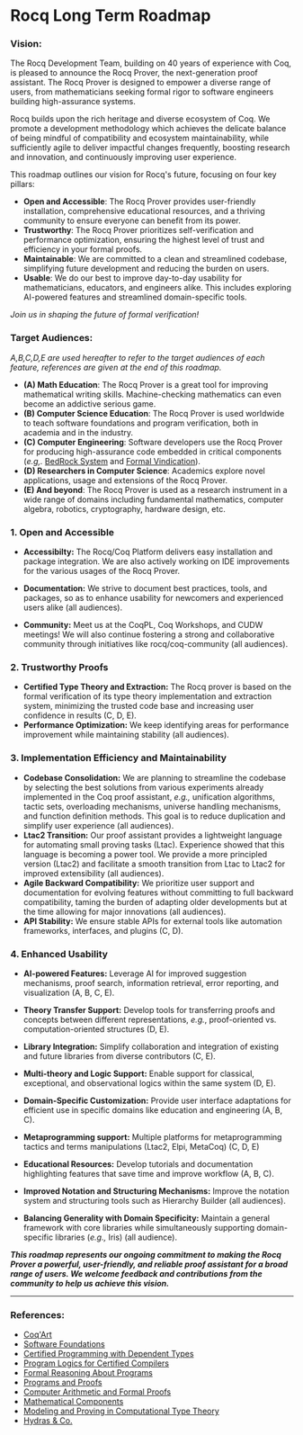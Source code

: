 Rocq Long Term Roadmap
======================

### Vision: 

The Rocq Development Team, building on 40 years of experience with Coq, is pleased to announce the Rocq Prover, the next-generation proof assistant. The Rocq Prover is designed to empower a diverse range of users, from mathematicians seeking formal rigor to software engineers building high-assurance systems.

Rocq builds upon the rich heritage and diverse ecosystem of Coq. We promote a development methodology which achieves the delicate balance of being mindful of compatibility and ecosystem maintainability, while sufficiently agile to deliver impactful changes frequently, boosting research and innovation, and continuously improving user experience.

This roadmap outlines our vision for Rocq's future, focusing on four key pillars:

+ **Open and Accessible**: The Rocq Prover provides user-friendly installation, comprehensive educational resources, and a thriving community to ensure everyone can benefit from its power.
+ **Trustworthy**: The Rocq Prover prioritizes self-verification and performance optimization, ensuring the highest level of trust and efficiency in your formal proofs.
+ **Maintainable**: We are committed to a clean and streamlined codebase, simplifying future development and reducing the burden on users.
+ **Usable**: We do our best to improve day-to-day usability for mathematicians, educators, and engineers alike. This includes exploring AI-powered features and streamlined domain-specific tools.

*Join us in shaping the future of formal verification!*

### Target Audiences:

*A,B,C,D,E are used hereafter to refer to the target audiences of each feature, references are given at the end of this roadmap.*

* **(A) Math Education**: The Rocq Prover is a great tool for improving mathematical writing skills. Machine-checking mathematics can even become an addictive serious game. 
* **(B) Computer Science Education**: The Rocq Prover is used worldwide to teach software foundations and program verification, both in academia and in the industry. 
* **(C) Computer Engineering**: Software developers use the Rocq Prover for producing high-assurance code embedded in critical components (*e.g,.* [BedRock System](https://bedrocksystems.com/) and [Formal Vindication](https://formalv.com/)).
* **(D) Researchers in Computer Science**: Academics explore novel applications, usage and extensions of the Rocq Prover. 
* **(E) And beyond**: The Rocq Prover is used as a research instrument in a wide range of domains including fundamental mathematics, computer algebra, robotics, cryptography, hardware design, etc. 

### 1. Open and Accessible

* **Accessibilty:** The Rocq/Coq Platform delivers easy installation and package integration. We are also actively working on IDE improvements for the various usages of the Rocq Prover.


* **Documentation:** We strive to document best practices, tools, and packages, so as to enhance usability for newcomers and experienced users alike (all audiences).

* **Community:** Meet us at the CoqPL, Coq Workshops, and CUDW meetings! We will also continue fostering a strong and collaborative community through initiatives like rocq/coq-community (all audiences).

### 2. Trustworthy Proofs

* **Certified Type Theory and Extraction:** The Rocq prover is based on the formal verification of its type theory implementation and extraction system, minimizing the trusted code base and increasing user confidence in results (C, D, E).
* **Performance Optimization:** We keep identifying areas for performance improvement while maintaining stability (all audiences). 

### 3. Implementation Efficiency and Maintainability

* **Codebase Consolidation:** We are planning to streamline the codebase by selecting the best solutions from various experiments already implemented in the Coq proof assistant, *e.g.,* unification algorithms, tactic sets, overloading mechanisms, universe handling mechanisms, and function definition methods. This goal is to reduce duplication and simplify user experience (all audiences).
* **Ltac2 Transition:** Our proof assistant provides a lightweight language for automating small proving tasks (Ltac).  Experience showed that this language is becoming a power tool. We provide a more principled version (Ltac2) and facilitate a smooth transition from Ltac to Ltac2 for improved extensibility (all audiences).
* **Agile Backward Compatibility:** We prioritize user support and documentation for evolving features without committing to full backward compatibility, taming the burden of adapting older developments but at the time allowing for major innovations (all audiences).
* **API Stability:** We ensure stable APIs for external tools like automation frameworks, interfaces, and plugins (C, D).

### 4. Enhanced Usability

* **AI-powered Features:** Leverage AI for improved suggestion mechanisms, proof search, information retrieval, error reporting, and visualization (A, B, C, E).
* **Theory Transfer Support:** Develop tools for transferring proofs and concepts between different representations, *e.g.*, proof-oriented vs. computation-oriented structures (D, E).
* **Library Integration:** Simplify collaboration and integration of existing and future libraries from diverse contributors (C, E).
* **Multi-theory and Logic Support:** Enable support for classical, exceptional, and observational logics within the same system (D, E).
* **Domain-Specific Customization:** Provide user interface adaptations for efficient use in specific domains like education and engineering (A, B, C). 
* **Metaprogramming support:** Multiple platforms for metaprogramming tactics and terms manipulations (Ltac2, Elpi, MetaCoq) (C, D, E)
* **Educational Resources:** Develop tutorials and documentation highlighting features that save time and improve workflow (A, B, C).
* **Improved Notation and Structuring Mechanisms:** Improve the notation system and structuring tools such as Hierarchy Builder (all audiences).

* **Balancing Generality with Domain Specificity:**  Maintain a general framework with core libraries while simultaneously supporting domain-specific libraries (*e.g.,* Iris) (all audience).


**_This roadmap represents our ongoing commitment to making the Rocq Prover a powerful, user-friendly, and reliable proof assistant for a broad range of users. We welcome feedback and contributions from the community to help us achieve this vision._**

----

### References:

- [Coq'Art](https://www.labri.fr/perso/casteran/CoqArt/)
- [Software Foundations](https://softwarefoundations.cis.upenn.edu/)
- [Certified Programming with Dependent Types](http://adam.chlipala.net/cpdt/)
- [Program Logics for Certified Compilers](https://www.cs.princeton.edu/~appel/papers/plcc.pdf)
- [Formal Reasoning About Programs](http://adam.chlipala.net/frap/)
- [Programs and Proofs](https://ilyasergey.net/pnp/)
- [Computer Arithmetic and Formal Proofs](http://iste.co.uk/book.php?id=1238)
- [Mathematical Components](https://math-comp.github.io/mcb/)
- [Modeling and Proving in Computational Type Theory](https://github.com/uds-psl/MPCTT)
- [Hydras & Co.](https://github.com/coq-community/hydra-battles)
